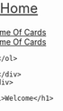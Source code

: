 <html>
  <body>
    <div style="width:100;position:absolute;top:0px;float:left;left:0px;right:0px;height:5vh;">
    <div> <a href="shehabmuhammad.github.io" style="font-size:24px;color:#333;">
      Home
      </a>      
      <ol style="float:right;display:inline;height:5vh;padding:5px;">
      <li>  <a style="display:inline;" href="https://shehabmuhammad.github.io/Game-Of-Cards/Game-Of-Cards.html"> Game Of Cards </a>  </li>
      <li>  <a style="display:inline;" href="https://shehabmuhammad.github.io/Game-Of-Cards/Game-Of-Cards.html"> Game Of Cards </a>  </li>

      </ol>
      
      </div>
    </div>
      
    <h1>Welcome</h1>
    
  </body>
  </html>
